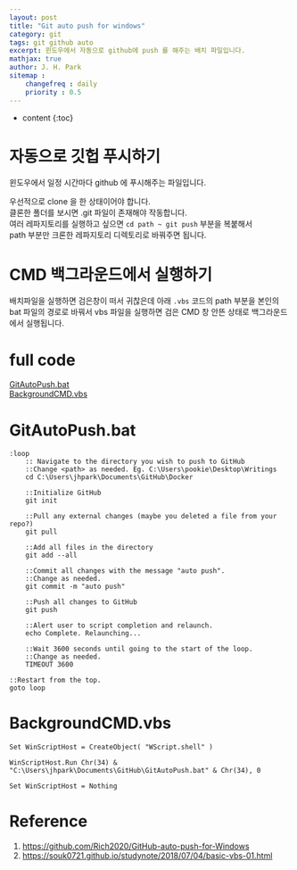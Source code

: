 ```yaml
---
layout: post
title: "Git auto push for windows"
category: git
tags: git github auto
excerpt: 윈도우에서 자동으로 github에 push 를 해주는 배치 파일입니다.
mathjax: true
author: J. H. Park
sitemap :
    changefreq : daily
    priority : 0.5
---
```


* content
{:toc}

# 자동으로 깃헙 푸시하기

윈도우에서 일정 시간마다 github 에 푸시해주는 파일입니다.  

우선적으로 clone 을 한 상태이어야 합니다.  
클론한 폴더를 보시면 .git 파일이 존재해야 작동합니다.  
여러 레파지토리를 실행하고 싶으면  `cd path ~ git push` 부분을 복붙해서  
path 부분만 크론한 레파지토리 디렉토리로 바꿔주면 됩니다.  

# CMD 백그라운드에서 실행하기

배치파일을 실행하면 검은창이 떠서 귀찮은데 아래 `.vbs` 코드의 path 부분을 본인의 bat 파일의 경로로 바꿔서  vbs 파일을 실행하면 검은 CMD 창 안뜬 상태로 백그라운드에서 실행됩니다.  


# full code
[GitAutoPush.bat](https://gist.github.com/Park-Ju-hyeong/a4b554145037576330ccf81ea479ba52)  
[BackgroundCMD.vbs](https://gist.github.com/Park-Ju-hyeong/021da09e2dd5729285e3b9d52330f753#file-backgroundcmd-vbs)


# GitAutoPush.bat

```
:loop
	:: Navigate to the directory you wish to push to GitHub
	::Change <path> as needed. Eg. C:\Users\pookie\Desktop\Writings
	cd C:\Users\jhpark\Documents\GitHub\Docker

	::Initialize GitHub
	git init
	
	::Pull any external changes (maybe you deleted a file from your repo?)
	git pull
	
	::Add all files in the directory
	git add --all
	
	::Commit all changes with the message "auto push". 
	::Change as needed.
	git commit -m "auto push"
	
	::Push all changes to GitHub 
	git push
	
	::Alert user to script completion and relaunch.
	echo Complete. Relaunching...
	
	::Wait 3600 seconds until going to the start of the loop.
	::Change as needed.
	TIMEOUT 3600
	
::Restart from the top.	
goto loop
```


# BackgroundCMD.vbs

```
Set WinScriptHost = CreateObject( "WScript.shell" )

WinScriptHost.Run Chr(34) & "C:\Users\jhpark\Documents\GitHub\GitAutoPush.bat" & Chr(34), 0

Set WinScriptHost = Nothing
```

# Reference

1. https://github.com/Rich2020/GitHub-auto-push-for-Windows
2. https://souk0721.github.io/studynote/2018/07/04/basic-vbs-01.html